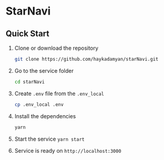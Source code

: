 
# StarNavi

## Quick Start

1. Clone or download the repository
    ```bash
    git clone https://github.com/haykadamyan/starNavi.git
    ```
2. Go to the service folder
    ```bash
    cd starNavi
    ```

3. Create `.env` file from the `.env_local`
    ```bash
    cp .env_local .env
    ```

4. Install the dependencies
    ```bash
    yarn
    ```

5. Start the service
        ```
       yarn start
       ```       
6. Service is ready on `http://localhost:3000`
